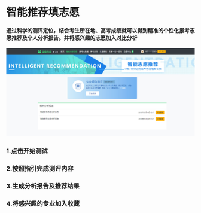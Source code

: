# 智能推荐填志愿

#### 通过科学的测评定位，结合考生所在地、高考成绩就可以得到精准的个性化报考志愿推荐及个人分析报告。并将感兴趣的志愿加入对比分析

![](../.gitbook/assets/asdwvluuuqt2ftim-jie-tu-20180530143046.jpg)

### 1.点击开始测试

### 2.按照指引完成测评内容

### 3.生成分析报告及推荐结果

### 4.将感兴趣的专业加入收藏

